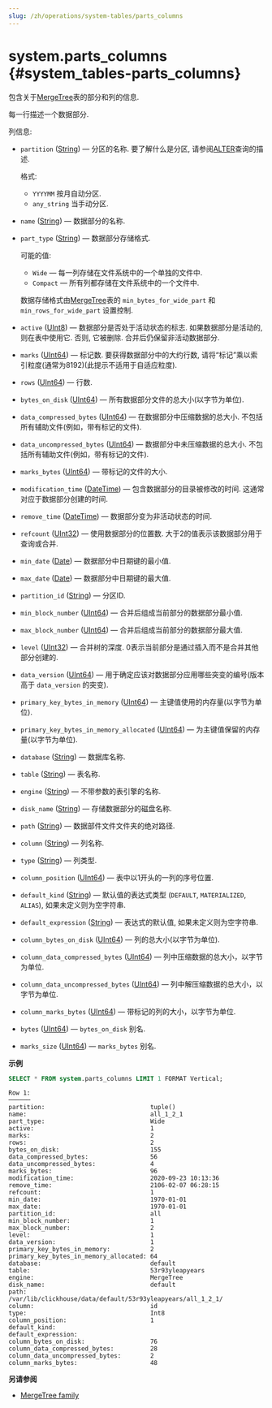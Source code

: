```yaml
---
slug: /zh/operations/system-tables/parts_columns
---
```

# system.parts_columns {#system_tables-parts_columns}

包含关于[MergeTree](../../engines/table-engines/mergetree-family/mergetree.md)表的部分和列的信息.

每一行描述一个数据部分.

列信息:

-   `partition` ([String](../../sql-reference/data-types/string.md)) — 分区的名称. 要了解什么是分区, 请参阅[ALTER](/sql-reference/statements/alter)查询的描述.

    格式:

    -   `YYYYMM` 按月自动分区.
    -   `any_string` 当手动分区.

-   `name` ([String](../../sql-reference/data-types/string.md)) — 数据部分的名称.

-   `part_type` ([String](../../sql-reference/data-types/string.md)) — 数据部分存储格式.

    可能的值:

    -   `Wide` — 每一列存储在文件系统中的一个单独的文件中.
    -   `Compact` — 所有列都存储在文件系统中的一个文件中.
    
    数据存储格式由[MergeTree](../../engines/table-engines/mergetree-family/mergetree.md)表的 `min_bytes_for_wide_part` 和 `min_rows_for_wide_part` 设置控制.
    
-   `active` ([UInt8](../../sql-reference/data-types/int-uint.md)) — 数据部分是否处于活动状态的标志. 如果数据部分是活动的, 则在表中使用它. 否则, 它被删除. 合并后仍保留非活动数据部分.

-   `marks` ([UInt64](../../sql-reference/data-types/int-uint.md)) — 标记数. 要获得数据部分中的大约行数, 请将“标记”乘以索引粒度(通常为8192)(此提示不适用于自适应粒度).

-   `rows` ([UInt64](../../sql-reference/data-types/int-uint.md)) — 行数.

-   `bytes_on_disk` ([UInt64](../../sql-reference/data-types/int-uint.md)) — 所有数据部分文件的总大小(以字节为单位).

-   `data_compressed_bytes` ([UInt64](../../sql-reference/data-types/int-uint.md)) — 在数据部分中压缩数据的总大小. 不包括所有辅助文件(例如，带有标记的文件).

-   `data_uncompressed_bytes` ([UInt64](../../sql-reference/data-types/int-uint.md)) — 数据部分中未压缩数据的总大小. 不包括所有辅助文件(例如，带有标记的文件).

-   `marks_bytes` ([UInt64](../../sql-reference/data-types/int-uint.md)) — 带标记的文件的大小.

-   `modification_time` ([DateTime](../../sql-reference/data-types/datetime.md)) — 包含数据部分的目录被修改的时间. 这通常对应于数据部分创建的时间.

-   `remove_time` ([DateTime](../../sql-reference/data-types/datetime.md)) — 数据部分变为非活动状态的时间.

-   `refcount` ([UInt32](../../sql-reference/data-types/int-uint.md)) — 使用数据部分的位置数. 大于2的值表示该数据部分用于查询或合并.

-   `min_date` ([Date](../../sql-reference/data-types/date.md)) — 数据部分中日期键的最小值.

-   `max_date` ([Date](../../sql-reference/data-types/date.md)) — 数据部分中日期键的最大值.

-   `partition_id` ([String](../../sql-reference/data-types/string.md)) — 分区ID.

-   `min_block_number` ([UInt64](../../sql-reference/data-types/int-uint.md)) — 合并后组成当前部分的数据部分最小值.

-   `max_block_number` ([UInt64](../../sql-reference/data-types/int-uint.md)) — 合并后组成当前部分的数据部分最大值.

-   `level` ([UInt32](../../sql-reference/data-types/int-uint.md)) — 合并树的深度. 0表示当前部分是通过插入而不是合并其他部分创建的.

-   `data_version` ([UInt64](../../sql-reference/data-types/int-uint.md)) — 用于确定应该对数据部分应用哪些突变的编号(版本高于 `data_version` 的突变).

-   `primary_key_bytes_in_memory` ([UInt64](../../sql-reference/data-types/int-uint.md)) — 主键值使用的内存量(以字节为单位).

-   `primary_key_bytes_in_memory_allocated` ([UInt64](../../sql-reference/data-types/int-uint.md)) — 为主键值保留的内存量(以字节为单位).

-   `database` ([String](../../sql-reference/data-types/string.md)) — 数据库名称.

-   `table` ([String](../../sql-reference/data-types/string.md)) — 表名称.

-   `engine` ([String](../../sql-reference/data-types/string.md)) — 不带参数的表引擎的名称.

-   `disk_name` ([String](../../sql-reference/data-types/string.md)) — 存储数据部分的磁盘名称.

-   `path` ([String](../../sql-reference/data-types/string.md)) — 数据部件文件文件夹的绝对路径.

-   `column` ([String](../../sql-reference/data-types/string.md)) — 列名称.

-   `type` ([String](../../sql-reference/data-types/string.md)) — 列类型.

-   `column_position` ([UInt64](../../sql-reference/data-types/int-uint.md)) — 表中以1开头的一列的序号位置.

-   `default_kind` ([String](../../sql-reference/data-types/string.md)) — 默认值的表达式类型 (`DEFAULT`, `MATERIALIZED`, `ALIAS`), 如果未定义则为空字符串.

-   `default_expression` ([String](../../sql-reference/data-types/string.md)) — 表达式的默认值, 如果未定义则为空字符串.

-   `column_bytes_on_disk` ([UInt64](../../sql-reference/data-types/int-uint.md)) — 列的总大小(以字节为单位).

-   `column_data_compressed_bytes` ([UInt64](../../sql-reference/data-types/int-uint.md)) — 列中压缩数据的总大小，以字节为单位.

-   `column_data_uncompressed_bytes` ([UInt64](../../sql-reference/data-types/int-uint.md)) — 列中解压缩数据的总大小，以字节为单位.

-   `column_marks_bytes` ([UInt64](../../sql-reference/data-types/int-uint.md)) — 带标记的列的大小，以字节为单位.

-   `bytes` ([UInt64](../../sql-reference/data-types/int-uint.md)) — `bytes_on_disk` 别名.

-   `marks_size` ([UInt64](../../sql-reference/data-types/int-uint.md)) — `marks_bytes` 别名.

**示例**

``` sql
SELECT * FROM system.parts_columns LIMIT 1 FORMAT Vertical;
```

``` text
Row 1:
──────
partition:                             tuple()
name:                                  all_1_2_1
part_type:                             Wide
active:                                1
marks:                                 2
rows:                                  2
bytes_on_disk:                         155
data_compressed_bytes:                 56
data_uncompressed_bytes:               4
marks_bytes:                           96
modification_time:                     2020-09-23 10:13:36
remove_time:                           2106-02-07 06:28:15
refcount:                              1
min_date:                              1970-01-01
max_date:                              1970-01-01
partition_id:                          all
min_block_number:                      1
max_block_number:                      2
level:                                 1
data_version:                          1
primary_key_bytes_in_memory:           2
primary_key_bytes_in_memory_allocated: 64
database:                              default
table:                                 53r93yleapyears
engine:                                MergeTree
disk_name:                             default
path:                                  /var/lib/clickhouse/data/default/53r93yleapyears/all_1_2_1/
column:                                id
type:                                  Int8
column_position:                       1
default_kind:
default_expression:
column_bytes_on_disk:                  76
column_data_compressed_bytes:          28
column_data_uncompressed_bytes:        2
column_marks_bytes:                    48
```

**另请参阅**

-   [MergeTree family](../../engines/table-engines/mergetree-family/mergetree.md)
